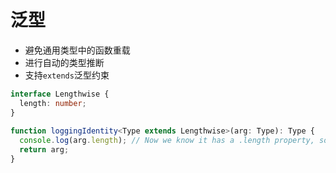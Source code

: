 # 泛型


+ 避免通用类型中的函数重载
+ 进行自动的类型推断
+ 支持`extends`泛型约束
```typescript
interface Lengthwise {
  length: number;
}
 
function loggingIdentity<Type extends Lengthwise>(arg: Type): Type {
  console.log(arg.length); // Now we know it has a .length property, so no more error
  return arg;
}
```